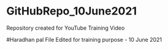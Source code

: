 # GitHubRepo_10June2021
Repository created for YouTube Training Video

#Haradhan pal
File Edited for training purpose - 10 June 2021
